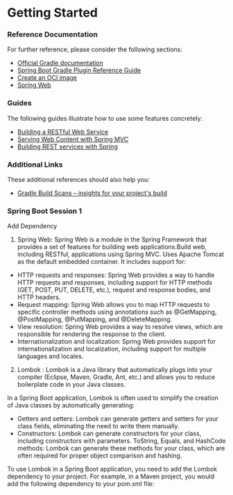 # Getting Started

### Reference Documentation
For further reference, please consider the following sections:

* [Official Gradle documentation](https://docs.gradle.org)
* [Spring Boot Gradle Plugin Reference Guide](https://docs.spring.io/spring-boot/docs/3.2.9/gradle-plugin/reference/html/)
* [Create an OCI image](https://docs.spring.io/spring-boot/docs/3.2.9/gradle-plugin/reference/html/#build-image)
* [Spring Web](https://docs.spring.io/spring-boot/docs/3.2.9/reference/htmlsingle/index.html#web)

### Guides
The following guides illustrate how to use some features concretely:

* [Building a RESTful Web Service](https://spring.io/guides/gs/rest-service/)
* [Serving Web Content with Spring MVC](https://spring.io/guides/gs/serving-web-content/)
* [Building REST services with Spring](https://spring.io/guides/tutorials/rest/)

### Additional Links
These additional references should also help you:

* [Gradle Build Scans – insights for your project's build](https://scans.gradle.com#gradle)

### Spring Boot Session 1
Add Dependency 
1. Spring Web: Spring Web is a module in the Spring Framework that provides a set of features for building web applications.Build web, including RESTful, applications using Spring MVC. Uses Apache Tomcat as the default embedded container. It includes support for:

- HTTP requests and responses: Spring Web provides a way to handle HTTP requests and responses, including support for HTTP methods (GET, POST, PUT, DELETE, etc.), request and response bodies, and HTTP headers.
- Request mapping: Spring Web allows you to map HTTP requests to specific controller methods using annotations such as @GetMapping, @PostMapping, @PutMapping, and @DeleteMapping.
- View resolution: Spring Web provides a way to resolve views, which are responsible for rendering the response to the client.
- Internationalization and localization: Spring Web provides support for internationalization and localization, including support for multiple languages and locales.
2. Lombok : Lombok is a Java library that automatically plugs into your compiler (Eclipse, Maven, Gradle, Ant, etc.) and allows you to reduce boilerplate code in your Java classes.

In a Spring Boot application, Lombok is often used to simplify the creation of Java classes by automatically generating:

- Getters and setters: Lombok can generate getters and setters for your class fields, eliminating the need to write them manually.
- Constructors: Lombok can generate constructors for your class, including constructors with parameters.
  ToString, Equals, and HashCode methods: Lombok can generate these methods for your class, which are often required for proper object comparison and hashing.

To use Lombok in a Spring Boot application, you need to add the Lombok dependency to your project. For example, in a Maven project, you would add the following dependency to your pom.xml file: